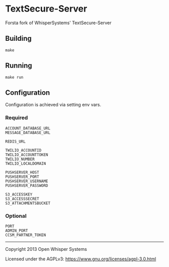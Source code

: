 TextSecure-Server
=================
Forsta fork of WhisperSystems' TextSecure-Server


Building
--------

    make


Running
--------

    make run



Configuration
--------

Configuration is achieved via setting env vars.

### Required

    ACCOUNT_DATABASE_URL
    MESSAGE_DATABASE_URL

    REDIS_URL

    TWILIO_ACCOUNTID
    TWILIO_ACCOUNTTOKEN
    TWILIO_NUMBER
    TWILIO_LOCALDOMAIN

    PUSHSERVER_HOST
    PUSHSERVER_PORT
    PUSHSERVER_USERNAME
    PUSHSERVER_PASSWORD

    S3_ACCESSKEY
    S3_ACCESSSECRET
    S3_ATTACHMENTSBUCKET

### Optional

    PORT
    ADMIN_PORT
    CCSM_PARTNER_TOKEN


---------------------

Copyright 2013 Open Whisper Systems

Licensed under the AGPLv3: https://www.gnu.org/licenses/agpl-3.0.html
